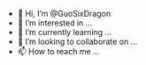 - 👋 Hi, I’m @GuoSixDragon
- 👀 I’m interested in ...
- 🌱 I’m currently learning ...
- 💞️ I’m looking to collaborate on ...
- 📫 How to reach me ...

<!---
GuoSixDragon/GuoSixDragon is a ✨ special ✨ repository because its `README.md` (this file) appears on your GitHub profile.
You can click the Preview link to take a look at your changes.
--->
